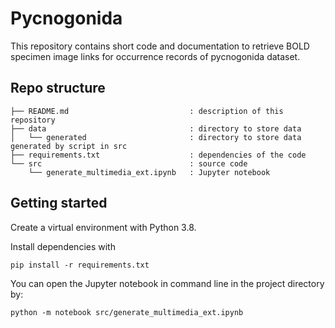 # Pycnogonida

This repository contains short code and documentation to retrieve BOLD specimen image links for occurrence records of pycnogonida dataset.

## Repo structure

```
├── README.md                           : description of this repository
├── data                                : directory to store data
│   └── generated                       : directory to store data generated by script in src
├── requirements.txt                    : dependencies of the code
└── src                                 : source code
    └── generate_multimedia_ext.ipynb   : Jupyter notebook
```

## Getting started

Create a virtual environment with Python 3.8.

Install dependencies with 

```commandline
pip install -r requirements.txt
```

You can open the Jupyter notebook in command line in the project directory by:

```commandline
python -m notebook src/generate_multimedia_ext.ipynb
```
